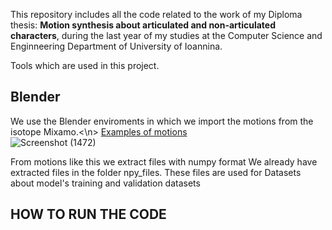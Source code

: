 This repository includes all the code related to the work of my Diploma thesis: <b>Motion synthesis about articulated 
and non-articulated characters</b>, during the last year of my studies at the Computer Science and Enginneering Department of University of Ioannina.

Tools which are used in this project.
<H2>Blender</H2> 

We use the Blender enviroments in which we import the motions from the isotope Mixamo.<\n> 
<u>Examples of motions</u>  
![Screenshot (1472)](https://github.com/GiorgosDrog/diploma_thesis_motion_synthesis/assets/72260809/73cf04e9-8390-491a-8c2c-ab03eece8074)

From motions like this we extract files with numpy format
We already have extracted files in the folder npy_files. These files are used for Datasets about model's training and validation datasets 

<H2> HOW TO RUN THE CODE </H2>
